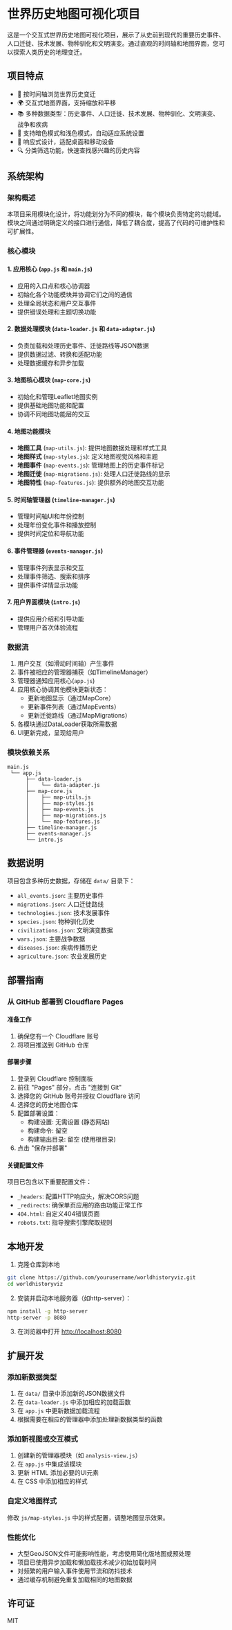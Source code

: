 # 世界历史地图可视化项目

这是一个交互式世界历史地图可视化项目，展示了从史前到现代的重要历史事件、人口迁徙、技术发展、物种驯化和文明演变。通过直观的时间轴和地图界面，您可以探索人类历史的地理变迁。

## 项目特点

- 📅 按时间轴浏览世界历史变迁
- 🌍 交互式地图界面，支持缩放和平移
- 📚 多种数据类型：历史事件、人口迁徙、技术发展、物种驯化、文明演变、战争和疾病
- 🌙 支持暗色模式和浅色模式，自动适应系统设置
- 📱 响应式设计，适配桌面和移动设备
- 🔍 分类筛选功能，快速查找感兴趣的历史内容

## 系统架构

### 架构概述

本项目采用模块化设计，将功能划分为不同的模块，每个模块负责特定的功能域。模块之间通过明确定义的接口进行通信，降低了耦合度，提高了代码的可维护性和可扩展性。

### 核心模块

#### 1. 应用核心 (`app.js` 和 `main.js`)

- 应用的入口点和核心协调器
- 初始化各个功能模块并协调它们之间的通信
- 处理全局状态和用户交互事件
- 提供错误处理和主题切换功能

#### 2. 数据处理模块 (`data-loader.js` 和 `data-adapter.js`)

- 负责加载和处理历史事件、迁徙路线等JSON数据
- 提供数据过滤、转换和适配功能
- 处理数据缓存和异步加载

#### 3. 地图核心模块 (`map-core.js`)

- 初始化和管理Leaflet地图实例
- 提供基础地图功能和配置
- 协调不同地图功能层的交互

#### 4. 地图功能模块
- **地图工具** (`map-utils.js`): 提供地图数据处理和样式工具
- **地图样式** (`map-styles.js`): 定义地图视觉风格和主题
- **地图事件** (`map-events.js`): 管理地图上的历史事件标记
- **地图迁徙** (`map-migrations.js`): 处理人口迁徙路线的显示
- **地图特性** (`map-features.js`): 提供额外的地图交互功能

#### 5. 时间轴管理器 (`timeline-manager.js`)

- 管理时间轴UI和年份控制
- 处理年份变化事件和播放控制
- 提供时间定位和导航功能

#### 6. 事件管理器 (`events-manager.js`)

- 管理事件列表显示和交互
- 处理事件筛选、搜索和排序
- 提供事件详情显示功能

#### 7. 用户界面模块 (`intro.js`)

- 提供应用介绍和引导功能
- 管理用户首次体验流程

### 数据流

1. 用户交互（如滑动时间轴）产生事件
2. 事件被相应的管理器捕获（如TimelineManager）
3. 管理器通知应用核心(`app.js`)
4. 应用核心协调其他模块更新状态：
   - 更新地图显示（通过MapCore）
   - 更新事件列表（通过MapEvents）
   - 更新迁徙路线（通过MapMigrations）
5. 各模块通过DataLoader获取所需数据
6. UI更新完成，呈现给用户

### 模块依赖关系

```
main.js
 └── app.js
      ├── data-loader.js
      │    └── data-adapter.js
      ├── map-core.js
      │    ├── map-utils.js
      │    ├── map-styles.js
      │    ├── map-events.js
      │    ├── map-migrations.js
      │    └── map-features.js
      ├── timeline-manager.js
      ├── events-manager.js
      └── intro.js
```

## 数据说明

项目包含多种历史数据，存储在 `data/` 目录下：

- `all_events.json`: 主要历史事件
- `migrations.json`: 人口迁徙路线
- `technologies.json`: 技术发展事件
- `species.json`: 物种驯化历史
- `civilizations.json`: 文明演变数据
- `wars.json`: 主要战争数据
- `diseases.json`: 疾病传播历史
- `agriculture.json`: 农业发展历史

## 部署指南

### 从 GitHub 部署到 Cloudflare Pages

#### 准备工作

1. 确保您有一个 Cloudflare 账号
2. 将项目推送到 GitHub 仓库

#### 部署步骤

1. 登录到 Cloudflare 控制面板
2. 前往 "Pages" 部分，点击 "连接到 Git"
3. 选择您的 GitHub 账号并授权 Cloudflare 访问
4. 选择您的历史地图仓库
5. 配置部署设置：
   - 构建设置: 无需设置 (静态网站)
   - 构建命令: 留空
   - 构建输出目录: 留空 (使用根目录)
6. 点击 "保存并部署"

#### 关键配置文件

项目已包含以下重要配置文件：

- `_headers`: 配置HTTP响应头，解决CORS问题
- `_redirects`: 确保单页应用的路由功能正常工作
- `404.html`: 自定义404错误页面
- `robots.txt`: 指导搜索引擎爬取规则

## 本地开发

1. 克隆仓库到本地
```bash
git clone https://github.com/yourusername/worldhistoryviz.git
cd worldhistoryviz
```

2. 安装并启动本地服务器（如http-server）：
```bash
npm install -g http-server
http-server -p 8080
```

3. 在浏览器中打开 [http://localhost:8080](http://localhost:8080)

## 扩展开发

### 添加新数据类型

1. 在 `data/` 目录中添加新的JSON数据文件
2. 在 `data-loader.js` 中添加相应的加载函数
3. 在 `app.js` 中更新数据加载流程
4. 根据需要在相应的管理器中添加处理新数据类型的函数

### 添加新视图或交互模式

1. 创建新的管理器模块（如 `analysis-view.js`）
2. 在 `app.js` 中集成该模块
3. 更新 HTML 添加必要的UI元素
4. 在 CSS 中添加相应的样式

### 自定义地图样式

修改 `js/map-styles.js` 中的样式配置，调整地图显示效果。

### 性能优化

- 大型GeoJSON文件可能影响性能，考虑使用简化版地图或预处理
- 项目已使用异步加载和懒加载技术减少初始加载时间
- 对频繁的用户输入事件使用节流和防抖技术
- 通过缓存机制避免重复加载相同的地图数据

## 许可证

MIT 
